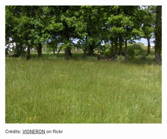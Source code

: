 ![Lorenzo](/images/2022-12-05.jpg)

Crédits: [VIGNERON](https://www.flickr.com/people/belett/) on flickr